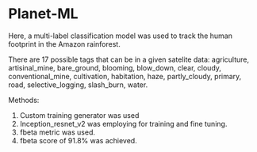 # Planet-ML

Here, a multi-label classification model was used to track the human footprint in the Amazon rainforest.

There are 17 possible tags that can be in a given satelite data: agriculture, artisinal_mine, bare_ground, blooming, blow_down, clear, cloudy, conventional_mine, cultivation, habitation, haze, partly_cloudy, primary, road, selective_logging, slash_burn, water.

Methods:

1. Custom training generator was used
2. Inception_resnet_v2 was employing for training and fine tuning.
3. fbeta metric was used.
4. fbeta score of 91.8% was achieved.
